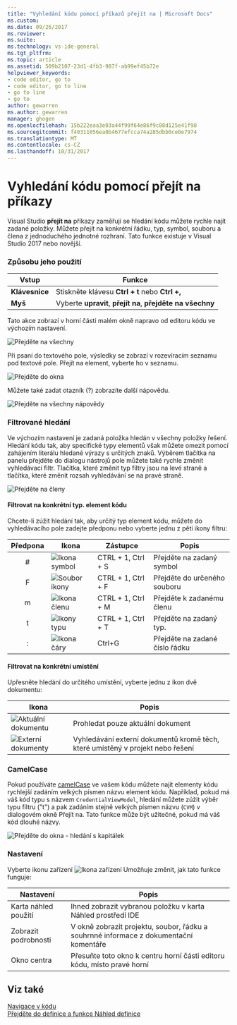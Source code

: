 ```yaml
---
title: "Vyhledání kódu pomocí příkazů přejít na | Microsoft Docs"
ms.custom: 
ms.date: 09/26/2017
ms.reviewer: 
ms.suite: 
ms.technology: vs-ide-general
ms.tgt_pltfrm: 
ms.topic: article
ms.assetid: 509b2107-23d1-4fb3-987f-ab99ef45b72e
helpviewer_keywords:
- code editor, go to
- code editor, go to line
- go to line
- go to
author: gewarren
ms.author: gewarren
manager: ghogen
ms.openlocfilehash: 15b222eaa3e03a44f99f64e86f9c88d125e41f98
ms.sourcegitcommit: f40311056ea0b4677efcca74a285dbb0ce0e7974
ms.translationtype: MT
ms.contentlocale: cs-CZ
ms.lasthandoff: 10/31/2017
---
```

# <a name="find-code-using-go-to-commands"></a>Vyhledání kódu pomocí přejít na příkazy  
Visual Studio **přejít na** příkazy zaměřují se hledání kódu můžete rychle najít zadané položky. Můžete přejít na konkrétní řádku, typ, symbol, souboru a člena z jednoduchého jednotné rozhraní. Tato funkce existuje v Visual Studio 2017 nebo novější.  

### <a name="how-to-use-it"></a>Způsobu jeho použití  

Vstup        | Funkce 
------------ | ---
**Klávesnice** | Stiskněte klávesu **Ctrl + t** nebo **Ctrl +,**     
**Myš**    | Vyberte **upravit**, **přejít na**, **přejděte na všechny**  

Tato akce zobrazí v horní části malém okně napravo od editoru kódu ve výchozím nastavení.  

![Přejděte na všechny](media/gotoall.png)

Při psaní do textového pole, výsledky se zobrazí v rozevíracím seznamu pod textové pole. Přejít na element, vyberte ho v seznamu.    

![Přejděte do okna](../ide/media/vside_navigatetowindow.png "přejít na okna")  

Můžete také zadat otazník (?) zobrazíte další nápovědu.  

  ![Přejděte na všechny nápovědy](media/gotoall_help.png)

### <a name="filtered-searches"></a>Filtrované hledání  
Ve výchozím nastavení je zadaná položka hledán v všechny položky řešení. Hledání kódu tak, aby specifické typy elementů však můžete omezit pomocí zahájením literálu hledané výrazy s určitých znaků. Výběrem tlačítka na panelu přejděte do dialogu nástrojů pole můžete také rychle změnit vyhledávací filtr. Tlačítka, které změnit typ filtry jsou na levé straně a tlačítka, které změnit rozsah vyhledávání se na pravé straně.  

![Přejděte na členy](../ide/media/vside_navigation_toolbar.png)

#### <a name="filter-to-a-specific-type-of-code-element"></a>Filtrovat na konkrétní typ. element kódu  
Chcete-li zúžit hledání tak, aby určitý typ element kódu, můžete do vyhledávacího pole zadejte předponu nebo vyberte jednu z pěti ikony filtru:  

Předpona | Ikona | Zástupce | Popis
:----: | ---- | -------- | ---
\#      | ![Ikona symbol](media/gotoall_symbolicon.png) | CTRL + 1, Ctrl + S | Přejděte na zadaný symbol
F      | ![Soubor ikony](media/gotoall_fileicon.png)     | CTRL + 1, Ctrl + F | Přejděte do určeného souboru
m      | ![Ikona členu](media/gotoall_membericon.png) | CTRL + 1, Ctrl + M | Přejděte k zadanému členu
t      | ![Ikony typu](media/gotoall_typeicon.png)     | CTRL + 1, Ctrl + T | Přejděte na zadaný typ.
:      | ![Ikona čáry](media/gotoall_lineicon.png)     | Ctrl+G         | Přejděte na zadané číslo řádku

#### <a name="filter-to-a-specific-location"></a>Filtrovat na konkrétní umístění    
Upřesněte hledání do určitého umístění, vyberte jednu z ikon dvě dokumentu:  

Ikona | Popis
---- | ---
![Aktuální dokumentu](media/gotoall_currentdocument.png) | Prohledat pouze aktuální dokument
![Externí dokumenty](media/gotoall_external.png) | Vyhledávání externí dokumentů kromě těch, které umístěný v projekt nebo řešení  

### <a name="camel-casing"></a>CamelCase  
Pokud používáte [camelCase](https://en.wikipedia.org/wiki/Camel_case) ve vašem kódu můžete najít elementy kódu rychlejší zadáním velkých písmen názvu element kódu. Například, pokud má váš kód typu s názvem `CredentialViewModel`, hledání můžete zúžit výběr typu filtru ("t") a pak zadáním stejně velkých písmen názvu (`CVM`) v dialogovém okně Přejít na. Tato funkce může být užitečné, pokud má váš kód dlouhé názvy.  

![Přejděte do okna - hledání s kapitálek](../ide/media/vside_capitalsearch.png)

### <a name="settings"></a>Nastavení  
Vyberte ikonu zařízení ![Ikona zařízení](media/gotoall_gear.png) Umožňuje změnit, jak tato funkce funguje:  

Nastavení | Popis
------- | ---
Karta náhled použití | Ihned zobrazit vybranou položku v karta Náhled prostředí IDE
Zobrazit podrobnosti    | V okně zobrazit projektu, soubor, řádku a souhrnné informace z dokumentační komentáře
Okno centra   | Přesuňte toto okno k centru horní části editoru kódu, místo pravé horní   

## <a name="see-also"></a>Viz také  
[Navigace v kódu](../ide/navigating-code.md)  
[Přejděte do definice a funkce Náhled definice](../ide/go-to-and-peek-definition.md)  